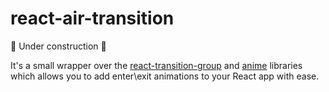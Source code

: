 # react-air-transition

🚧 Under construction 🚧

It's a small wrapper over the [react-transition-group](https://github.com/reactjs/react-transition-group) and [anime](https://github.com/juliangarnier/anime) libraries which
allows you to add enter\exit animations to your React app with ease.
